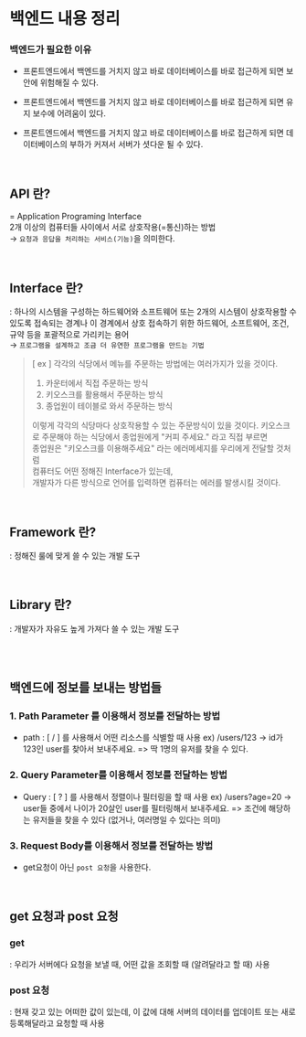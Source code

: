 # 백엔드 내용 정리

### 백엔드가 필요한 이유
  * 프론트엔드에서 백엔드를 거치지 않고 바로 데이터베이스를 바로 접근하게 되면 보안에 위험해질 수 있다.

  * 프론트엔드에서 백엔드를 거치지 않고 바로 데이터베이스를 바로 접근하게 되면 유지 보수에 어려움이 있다.

  * 프론트엔드에서 백엔드를 거치지 않고 바로 데이터베이스를 바로 접근하게 되면 데이터베이스의 부하가 커져서 서버가 셧다운 될 수 있다. 

<br>

## API 란?
= Application Programing Interface <br>
  2개 이상의 컴퓨터들 사이에서 서로 상호작용(=통신)하는 방법 <br>
  → `요청과 응답을 처리하는 서비스(기능)`을 의미한다.

<br>

## Interface 란?
: 하나의 시스템을 구성하는 하드웨어와 소프트웨어 또는 2개의 시스템이 상호작용할 수 있도록 접속되는 경계나 이 경계에서 상호 접속하기 위한 하드웨어, 소프트웨어, 조건, 규약 등을 포괄적으로 가리키는 용어 <br>
→ `프로그램을 설계하고 조금 더 유연한 프로그램을 만드는 기법`

> [ ex ] 각각의 식당에서 메뉴를 주문하는 방법에는 여러가지가 있을 것이다.
> 1) 카운터에서 직접 주문하는 방식
> 2) 키오스크를 활용해서 주문하는 방식
> 3) 종업원이 테이블로 와서 주문하는 방식
>
> 이렇게 각각의 식당마다 상호작용할 수 있는 주문방식이 있을 것이다.
> 키오스크로 주문해야 하는 식당에서 종업원에게 "커피 주세요." 라고 직접 부르면 <br> 
종업원은 "키오스크를 이용해주세요" 라는 에러메세지를 우리에게 전달할 것처럼 <br>
> 컴퓨터도 어떤 정해진 Interface가 있는데, <br>
개발자가 다른 방식으로 언어를 입력하면 컴퓨터는 에러를 발생시킬 것이다.

<br>

## Framework 란?
: 정해진 룰에 맞게 쓸 수 있는 개발 도구

<br>

## Library 란?
: 개발자가 자유도 높게 가져다 쓸 수 있는 개발 도구


<br>
<br>

## 백엔드에 정보를 보내는 방법들

### 1. Path Parameter 를 이용해서 정보를 전달하는 방법
  * path : [ / ] 를 사용해서 어떤 리소스를 식별할 때 사용
  ex) /users/123   ->  id가 123인 user를 찾아서 보내주세요. 
  => 딱 1명의 유저를 찾을 수 있다.

  
### 2. Query Parameter를 이용해서 정보를 전달하는 방법
  * Query : [ ? ] 를 사용해서 정렬이나 필터링을 할 때 사용
  ex) /users?age=20  -> user들 중에서 나이가 20살인 user를 필터링해서 보내주세요. 
  => 조건에 해당하는 유저들을 찾을 수 있다 (없거나, 여러명일 수 있다는 의미)

### 3. Request Body를 이용해서 정보를 전달하는 방법
  - get요청이 아닌 `post 요청`을 사용한다.

<br>

## get 요청과 post 요청

### get
: 우리가 서버에다 요청을 보낼 때, 어떤 값을 조회할 때 (알려달라고 할 때) 사용

### post 요청
: 현재 갖고 있는 어떠한 값이 있는데, 이 값에 대해 서버의 데이터를 업데이트 또는 새로 등록해달라고 요청할 때 사용